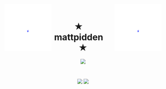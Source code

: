 <img align="left" src="https://github.com/mattpidden/mattpidden/blob/main/bluecorfetti.gif?raw=true" width="30%" style="display:inline;"><img align="right" src="https://github.com/mattpidden/mattpidden/blob/main/bluecorfetti.gif?raw=true" width="30%" style="display:inline;">
<br>
<p align="center">
    <h1 align="center">★&emsp;mattpidden&emsp;★</h1>
</p>
<p align="center">
    <img src="https://readme-typing-svg.herokuapp.com/?lines=Hello+There;Welcome+To+My+Profile!;Take+A+Look+Around!&font=Fira%20Code&color=%335da1&center=true&width=280&height=50">
</p>
<br>
<p align="center">
    <a href="https://leetcode.com/drknzz/"><img width="44.3%" src="https://github-readme-stats.vercel.app/api?username=mattpidden&show_icons=true&theme=transparent"></a>
    <a href="https://github.com/mattpidden"><img width="40%" src="https://github-readme-stats.vercel.app/api/top-langs/?username=mattpidden&theme=transparent&layout=compact"></a>

</p>
